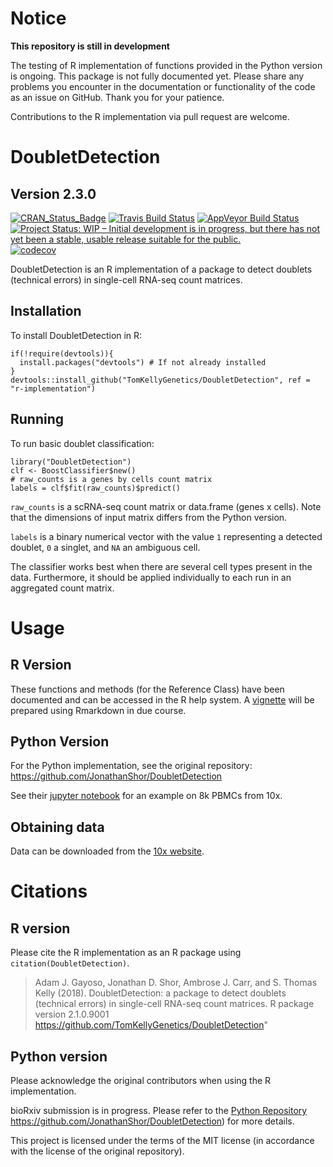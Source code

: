 # Notice

**This repository is still in development**

The testing of R implementation of functions provided in the Python version is ongoing. This package is not fully documented yet. Please share any problems you encounter in the documentation or functionality of the code as an issue on GitHub. Thank you for your patience.

Contributions to the R implementation via pull request are welcome.

# DoubletDetection

## Version 2.3.0

[![CRAN_Status_Badge](http://www.r-pkg.org/badges/version/DoubletDetection)](https://cran.r-project.org/package=DoubletDetection)
[![Travis Build Status](https://travis-ci.org/TomKellyGenetics/DoubletDetection.svg?branch=r-implementation)](https://travis-ci.org/TomKellyGenetics/DoubletDetection)
[![AppVeyor Build Status](https://ci.appveyor.com/api/projects/status/github/TomKellyGenetics/DoubletDetection?branch=r-implementation&svg=true)](https://ci.appveyor.com/project/TomKellyGenetics/DoubletDetection)
[![Project Status: WIP – Initial development is in progress, but there has not yet been a stable, usable release suitable for the public.](http://www.repostatus.org/badges/latest/wip.svg)](http://www.repostatus.org/#wip)
[![codecov](https://codecov.io/gh/TomKellyGenetics/DoubletDetection/branch/r-implementation/graph/badge.svg)](https://codecov.io/gh/TomKellyGenetics/DoubletDetection)


DoubletDetection is an R implementation of a package to detect doublets (technical errors) in single-cell RNA-seq count matrices.

## Installation

To install DoubletDetection in R:

```
if(!require(devtools)){
  install.packages("devtools") # If not already installed
}
devtools::install_github("TomKellyGenetics/DoubletDetection", ref = "r-implementation")
```

## Running

To run basic doublet classification:

```
library("DoubletDetection")
clf <- BoostClassifier$new()
# raw_counts is a genes by cells count matrix
labels = clf$fit(raw_counts)$predict()
```

`raw_counts` is a scRNA-seq count matrix or data.frame (genes x cells).
Note that the dimensions of input matrix differs from the Python version.

 `labels` is a binary numerical vector with the value `1` representing a 
detected doublet, `0` a singlet, and `NA` an ambiguous cell.

The classifier works best when there are several cell types present in the data. Furthermore, it should be applied individually to each run in an aggregated count matrix.

# Usage

## R Version

These functions and methods (for the Reference Class) have been documented and can be accessed in the R help system. A [vignette](https://rawgit.com/TomKellyGenetics/DoubletDetection/r-implementation/vignettes/PBMC_8k_vignette.html) will be prepared using Rmarkdown in due course.

## Python Version

For the Python implementation, see the original repository: https://github.com/JonathanShor/DoubletDetection

See their [jupyter notebook](https://nbviewer.jupyter.org/github/JonathanShor/DoubletDetection/blob/master/docs/PBMC_8k_vignette.ipynb) for an example on 8k PBMCs from 10x.

## Obtaining data
Data can be downloaded from the [10x website](https://support.10xgenomics.com/single-cell/datasets).


# Citations

## R version

Please cite the R implementation as an R package using `citation(DoubletDetection)`.

>Adam J. Gayoso, Jonathan D. Shor, Ambrose J. Carr, and S. Thomas Kelly (2018). DoubletDetection: a package to detect
doublets (technical errors) in single-cell RNA-seq count matrices. R package version 2.1.0.9001
https://github.com/TomKellyGenetics/DoubletDetection"

## Python version

Please acknowledge the original contributors when using the R implementation.

bioRxiv submission is in progress. Please refer to the [Python Repository]() https://github.com/JonathanShor/DoubletDetection) for more details.

This project is licensed under the terms of the MIT license (in accordance with the license of the original repository).
